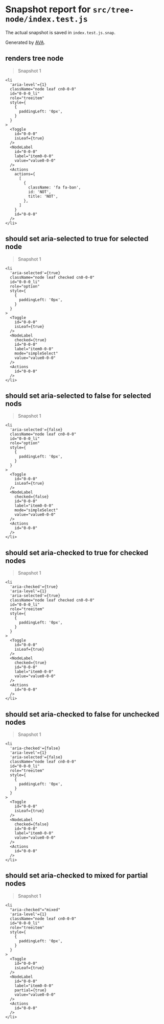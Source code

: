 # Snapshot report for `src/tree-node/index.test.js`

The actual snapshot is saved in `index.test.js.snap`.

Generated by [AVA](https://avajs.dev).

## renders tree node

> Snapshot 1

    <li
      'aria-level'={1}
      className="node leaf cn0-0-0"
      id="0-0-0_li"
      role="treeitem"
      style={
        {
          paddingLeft: '0px',
        }
      }
    >
      <Toggle
        id="0-0-0"
        isLeaf={true}
      />
      <NodeLabel
        id="0-0-0"
        label="item0-0-0"
        value="value0-0-0"
      />
      <Actions
        actions={
          [
            {
              className: 'fa fa-ban',
              id: 'NOT',
              title: 'NOT',
            },
          ]
        }
        id="0-0-0"
      />
    </li>

## should set aria-selected to true for selected node

> Snapshot 1

    <li
      'aria-selected'={true}
      className="node leaf checked cn0-0-0"
      id="0-0-0_li"
      role="option"
      style={
        {
          paddingLeft: '0px',
        }
      }
    >
      <Toggle
        id="0-0-0"
        isLeaf={true}
      />
      <NodeLabel
        checked={true}
        id="0-0-0"
        label="item0-0-0"
        mode="simpleSelect"
        value="value0-0-0"
      />
      <Actions
        id="0-0-0"
      />
    </li>

## should set aria-selected to false for selected nods

> Snapshot 1

    <li
      'aria-selected'={false}
      className="node leaf cn0-0-0"
      id="0-0-0_li"
      role="option"
      style={
        {
          paddingLeft: '0px',
        }
      }
    >
      <Toggle
        id="0-0-0"
        isLeaf={true}
      />
      <NodeLabel
        checked={false}
        id="0-0-0"
        label="item0-0-0"
        mode="simpleSelect"
        value="value0-0-0"
      />
      <Actions
        id="0-0-0"
      />
    </li>

## should set aria-checked to true for checked nodes

> Snapshot 1

    <li
      'aria-checked'={true}
      'aria-level'={1}
      'aria-selected'={true}
      className="node leaf checked cn0-0-0"
      id="0-0-0_li"
      role="treeitem"
      style={
        {
          paddingLeft: '0px',
        }
      }
    >
      <Toggle
        id="0-0-0"
        isLeaf={true}
      />
      <NodeLabel
        checked={true}
        id="0-0-0"
        label="item0-0-0"
        value="value0-0-0"
      />
      <Actions
        id="0-0-0"
      />
    </li>

## should set aria-checked to false for unchecked nodes

> Snapshot 1

    <li
      'aria-checked'={false}
      'aria-level'={1}
      'aria-selected'={false}
      className="node leaf cn0-0-0"
      id="0-0-0_li"
      role="treeitem"
      style={
        {
          paddingLeft: '0px',
        }
      }
    >
      <Toggle
        id="0-0-0"
        isLeaf={true}
      />
      <NodeLabel
        checked={false}
        id="0-0-0"
        label="item0-0-0"
        value="value0-0-0"
      />
      <Actions
        id="0-0-0"
      />
    </li>

## should set aria-checked to mixed for partial nodes

> Snapshot 1

    <li
      "aria-checked"="mixed"
      'aria-level'={1}
      className="node leaf cn0-0-0"
      id="0-0-0_li"
      role="treeitem"
      style={
        {
          paddingLeft: '0px',
        }
      }
    >
      <Toggle
        id="0-0-0"
        isLeaf={true}
      />
      <NodeLabel
        id="0-0-0"
        label="item0-0-0"
        partial={true}
        value="value0-0-0"
      />
      <Actions
        id="0-0-0"
      />
    </li>

